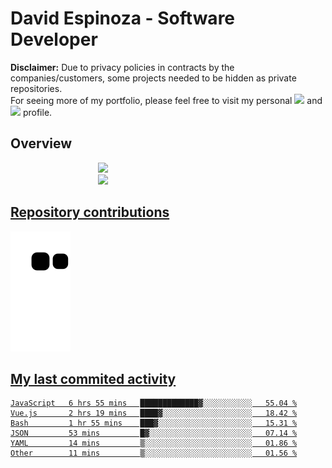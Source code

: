 # David Espinoza - Software Developer
<div id="links">
  <p>
    <strong>Disclaimer:</strong> Due to privacy policies in contracts by the companies/customers, some projects needed to be hidden as private repositories. <br />
For seeing more of my portfolio, please feel free to visit my personal <a href="https://davidespinoza.dev" target="_blank"><img src="https://img.shields.io/badge/website-000000?style=for-the-badge&logo=About.me&logoColor=white" target="_blank"></a> and <a href="https://www.linkedin.com/in/despinozap" target="_blank"><img src="https://img.shields.io/badge/LinkedIn-0077B5?style=for-the-badge&logo=linkedin&logoColor=white" target="_blank"></a> profile.
  </p>
</div>

## Overview

<div id="stats">
  <a href="https://github.com/despinozap">
  <img height="180em" style="margin: 0em 10em;" src="https://github-readme-stats.vercel.app/api?username=despinozap&show_icons=true&include_all_commits=true&count_private=true&theme=default"/>
  <img height="180em" style="margin: 0em 10em;" src="https://github-readme-stats.vercel.app/api/top-langs/?username=despinozap&layout=compact&langs_count=7&theme=default"/>
</div>
 
## Repository contributions
<div id="snake"> 

  ![Snake animation](https://github.com/despinozap/despinozap/blob/output/github-contribution-grid-snake.svg)
</div>

## My last commited activity
<!--START_SECTION:waka-->

```text
JavaScript   6 hrs 55 mins   █████████████▓░░░░░░░░░░░   55.04 %
Vue.js       2 hrs 19 mins   ████▓░░░░░░░░░░░░░░░░░░░░   18.42 %
Bash         1 hr 55 mins    ███▓░░░░░░░░░░░░░░░░░░░░░   15.31 %
JSON         53 mins         █▓░░░░░░░░░░░░░░░░░░░░░░░   07.14 %
YAML         14 mins         ▒░░░░░░░░░░░░░░░░░░░░░░░░   01.86 %
Other        11 mins         ▒░░░░░░░░░░░░░░░░░░░░░░░░   01.56 %
```

<!--END_SECTION:waka-->
